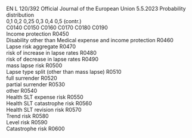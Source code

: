 EN  L 120/392 Official Journal of the European Union 5.5.2023
 Probability distribution  
0,1  0,2  0,25  0,3  0,4  0,5  (contr.)  
C0140  C0150  C0160  C0170  C0180  C0190  
Income protection  R0450  
Disability other than Medical expense and 
income protection  R0460  
Lapse risk aggregate  R0470  
risk of increase in lapse rates  R0480  
risk of decrease in lapse rates  R0490  
mass lapse risk  R0500  
Lapse type split (other than mass lapse)  R0510  
full surrender  R0520  
partial surrender  R0530  
other  R0540  
Health SLT expense risk  R0550  
Health SLT catastrophe risk  R0560  
Health SLT revision risk  R0570  
Trend risk  R0580  
Level risk  R0590  
Catastrophe risk  R0600